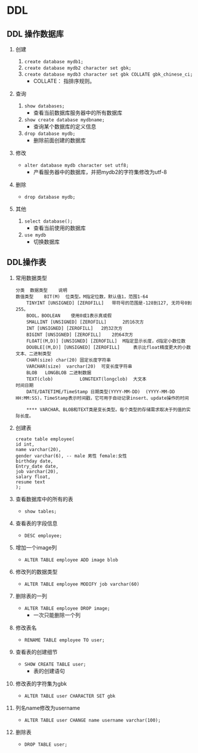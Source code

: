 # DDL
## DDL 操作数据库
1. 创建
    1. `create database mydb1;`
    2. `create database mydb2 character set gbk;`
    3. `create database mydb3 character set gbk COLLATE gbk_chinese_ci;`
        * COLLATE： 指排序规则。

2. 查询
    1. `show databases;`
        * 查看当前数据库服务器中的所有数据库
    2. `show create database mydbname;`
        * 查询某个数据库的定义信息
    3. `drop database mydb;`
        * 删除前面创建的数据库

3. 修改
    * `alter database mydb character set utf8;`
        * 产看服务器中的数据库，并把mydb2的字符集修改为utf-8

4. 删除
    * `drop database mydb;`

5. 其他
    1. `select database();`
        * 查看当前使用的数据库
    2. `use mydb`
        * 切换数据库

## DDL操作表
1. 常用数据类型
    ```
    分类	数据类型	说明
    数值类型	BIT(M)	位类型。M指定位数，默认值1，范围1-64
        TINYINT [UNSIGNED] [ZEROFILL] 	带符号的范围是-128到127, 无符号0到255。
        BOOL，BOOLEAN 	使用0或1表示真或假
        SMALLINT [UNSIGNED] [ZEROFILL]  	2的16次方
        INT [UNSIGNED] [ZEROFILL] 	2的32次方
        BIGINT [UNSIGNED] [ZEROFILL] 	2的64次方
        FLOAT[(M,D)] [UNSIGNED] [ZEROFILL] 	M指定显示长度，d指定小数位数
        DOUBLE[(M,D)] [UNSIGNED] [ZEROFILL] 	表示比float精度更大的小数
    文本、二进制类型
        CHAR(size) char(20)	固定长度字符串
        VARCHAR(size)  varchar(20)	可变长度字符串
        BLOB   LONGBLOB	二进制数据
        TEXT(clob)          LONGTEXT(longclob)	大文本
    时间日期
        DATE/DATETIME/TimeStamp	日期类型(YYYY-MM-DD)  (YYYY-MM-DD HH:MM:SS)，TimeStamp表示时间戳，它可用于自动记录insert、update操作的时间

        **** VARCHAR、BLOB和TEXT类是变长类型。每个类型的存储需求取决于列值的实际长度。 
    ```
2. 创建表
    ```
    create table employee(
	id int,
	name varchar(20), 
    gender varchar(6), -- male 男性 female:女性
	birthday date,
	Entry_date date,
	job varchar(20),
	salary float,
	resume text
    );
    ```
2. 查看数据库中的所有的表
    * `show tables;`

3. 查看表的字段信息
    * `DESC employee;`

4. 增加一个image列
    * `ALTER TABLE employee ADD image blob`

5. 修改列的数据类型
    * `ALTER TABLE employee MODIFY job varchar(60)`

6. 删除表的一列
    * `ALTER TABLE employee DROP image;`
        * 一次只能删除一个列

7. 修改表名
    * `RENAME TABLE employee TO user;`

8. 查看表的创建细节
    * `SHOW CREATE TABLE user;`
        * 表的创建语句

9. 修改表的字符集为gbk
    * `ALTER TABLE user CHARACTER SET gbk`

10. 列名name修改为username
    * `ALTER TABLE user CHANGE name username varchar(100);`

11. 删除表
    * `DROP TABLE user;`